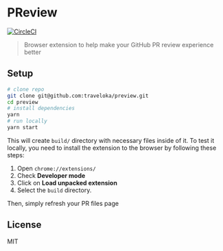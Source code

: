 # PReview

[![CircleCI](https://circleci.com/gh/traveloka/preview/tree/master.svg?style=svg)](https://circleci.com/gh/traveloka/preview/tree/master)

> Browser extension to help make your GitHub PR review experience better

## Setup

```sh
# clone repo
git clone git@github.com:traveloka/preview.git
cd preview
# install dependencies
yarn
# run locally
yarn start
```

This will create `build/` directory with necessary files inside of it. To test it locally, you need to install the extension to the browser by following these steps:

1.  Open `chrome://extensions/`
2.  Check **Developer mode**
3.  Click on **Load unpacked extension**
4.  Select the `build` directory.

Then, simply refresh your PR files page

## License

MIT
